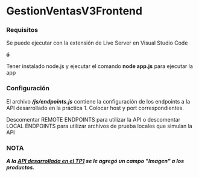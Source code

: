 # GestionVentasV3Frontend


### Requisitos
Se puede ejecutar con la extensión de Live Server en Visual Studio Code

**ó**

Tener instalado node.js y ejecutar el comando **node app.js** para ejecutar la app

### Configuración
El archivo ***/js/endpoints.js*** contiene la configuración de los endpoints a la API desarrollado en la práctica 1.
Colocar host y port correspondientes.

Descomentar REMOTE ENDPOINTS para utilizar la API o descomentar LOCAL ENDPOINTS para utilizar archivos de prueba locales que simulan la API

### NOTA
***A la [API desarrollada en el TP1](https://github.com/hukummi/GestionVentasV2APIREST) se le agregó un campo "Imagen" a los productos.***
